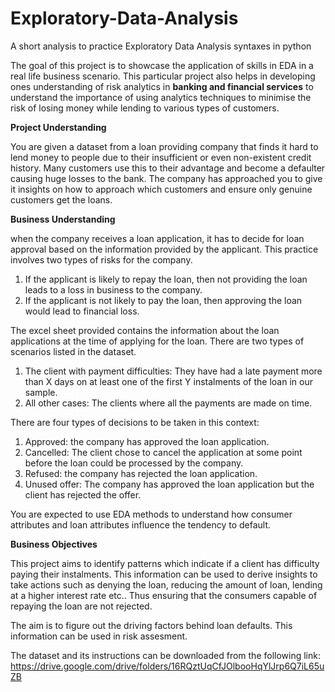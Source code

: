 # Exploratory-Data-Analysis
A short analysis to practice Exploratory Data Analysis syntaxes in python

The goal of this project is to showcase the application of skills in EDA in a real life business scenario. This particular project also helps in developing ones understanding of risk analytics in **banking and financial services** to understand the importance of using analytics techniques to minimise the risk of losing money while lending to various types of customers.

**Project Understanding**

You are given a dataset from a loan providing company that finds it hard to lend money to people due to their insufficient or even non-existent credit history. Many customers use this to their advantage and become a defaulter causing huge losses to the bank. The company has approached you to give it insights on how to approach which customers and ensure only genuine customers get the loans.

**Business Understanding**

when the company receives a loan application, it has to decide for loan approval based on the information provided by the applicant. This practice involves two types of risks for the company.
1. If the applicant is likely to repay the loan, then not providing the loan leads to a loss in business to the company.
2. If the applicant is not likely to pay the loan, then approving the loan would lead to financial loss.

The excel sheet provided contains the information about the loan applications at the time of applying for the loan. There are two types of scenarios listed in the dataset.

1. The client with payment difficulties: They have had a late payment more than X days on at least one of the first Y instalments of the loan in our sample.
2. All other cases: The clients where all the payments are made on time.


There are four types of decisions to be taken in this context:
1. Approved: the company has approved the loan application.
2. Cancelled: The client chose to cancel the application at some point before the loan could be processed by the company.
3. Refused: the company has rejected the loan application.
4. Unused offer: The company has approved the loan application but the client has rejected the offer.

You are expected to use EDA methods to understand how consumer attributes and loan attributes influence the tendency to default.

**Business Objectives**

This project aims to identify patterns which indicate if a client has difficulty paying their instalments. This information can be used to derive insights to take actions such as denying the loan, reducing the amount of loan, lending at a higher interest rate etc.. Thus ensuring that the consumers capable of repaying the loan are not rejected.

The aim is to figure out the driving factors behind loan defaults. This information can be used in risk assesment.


The dataset and its instructions can be downloaded from the following link: https://drive.google.com/drive/folders/16RQztUqCfJOlbooHqYlJrp6Q7iL65uZB
